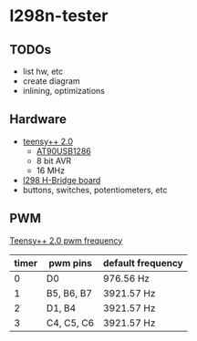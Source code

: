 # l298n-tester

## TODOs

- list hw, etc
- create diagram
- inlining, optimizations

## Hardware

- [teensy++ 2.0](https://www.pjrc.com/store/teensypp.html)
    - [AT90USB1286](http://ww1.microchip.com/downloads/en/DeviceDoc/doc7593.pdf)
    - 8 bit AVR
    - 16 MHz
- [l298 H-Bridge board](https://www.sparkfun.com/products/9670)
- buttons, switches, potentiometers, etc

## PWM

[Teensy++ 2.0 pwm frequency](https://www.pjrc.com/teensy/td_pulse.html)

| timer | pwm pins   | default frequency |
| ----- | --------   | ----------------- |
| 0     | D0         | 976.56 Hz  |
| 1     | B5, B6, B7 | 3921.57 Hz |
| 2     | D1, B4     | 3921.57 Hz |
| 3     | C4, C5, C6 | 3921.57 Hz |
